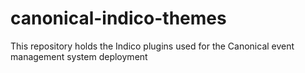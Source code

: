 # canonical-indico-themes
This repository holds the Indico plugins used for the Canonical event management system deployment
